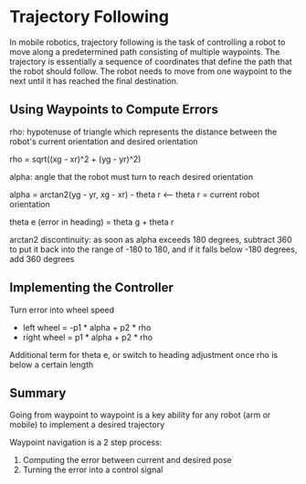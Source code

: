 # Trajectory Following

In mobile robotics, trajectory following is the task of controlling a robot to move along a predetermined path consisting of multiple waypoints. The trajectory is essentially a sequence of coordinates that define the path that the robot should follow. The robot needs to move from one waypoint to the next until it has reached the final destination.

## Using Waypoints to Compute Errors

rho: hypotenuse of triangle which represents the distance between the robot's current orientation and desired orientation

rho = sqrt((xg - xr)^2 + (yg - yr)^2)

alpha: angle that the robot must turn to reach desired orientation

alpha = arctan2(yg - yr, xg - xr) - theta r <-- theta r = current robot orientation

theta e (error in heading) = theta g + theta r

arctan2 discontinuity: as soon as alpha exceeds 180 degrees, subtract 360 to put it back into the range of -180 to 180, and if it falls below -180 degrees, add 360 degrees

## Implementing the Controller

Turn error into wheel speed

- left wheel = -p1 * alpha + p2 * rho
- right wheel = p1 * alpha + p2 * rho

Additional term for theta e, or switch to heading adjustment once rho is below a certain length

## Summary

Going from waypoint to waypoint is a key ability for any robot (arm or mobile) to implement a desired trajectory

Waypoint navigation is a 2 step process:

1. Computing the error between current and desired pose
2. Turning the error into a control signal